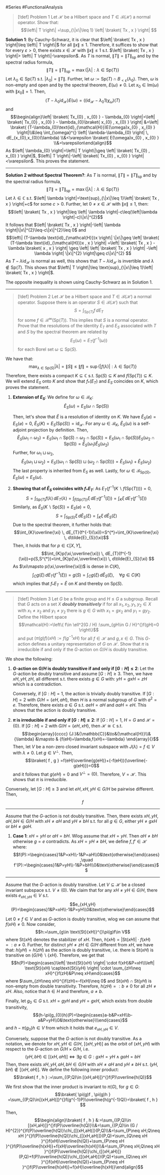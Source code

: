 #Series #FunctionalAnalysis 

> [!def] Problem 1
> Let $\mathcal{H}$ be a Hilbert space and $T\in \mathcal{B}(\mathcal{H})$ a normal operator. Show that: $$\left\| T \right\| =\sup_{\|x\|\leq 1} \left| \braket{ Tx , x }  \right| $$

**Solution 1**:
By Cauchy-Schwarz, it is clear that $\left| \braket{ Tx , x } \right|\leq \left\| T \right\|$ for all $\|x\|\leq 1$. Therefore, it suffices to show that for every $\varepsilon>0$, there exists $x\in \mathcal{H}$ with $\|x\|\leq 1$ s.t. $\left| \braket{ Tx , x } \right|> \left\| T \right\|-\varepsilon$. As $T$ is normal, $\|T\|=\|T\|_{\text{sp}}$ and by the spectral radius formula, $$\left\| T \right\| =\left\| T \right\| _{\text{sp}}=\max\{ \left| \lambda \right| :\lambda\in \text{Sp}(T)\}$$Let $\lambda_{0}\in \text{Sp}(T)$ s.t. $\left| \lambda_{0} \right|=\left\| T \right\|$. Further, let $\omega:=\text{Sp}(T)\cap B_{<\varepsilon}(\lambda_{0})$. Then, $\omega$ is non-empty and open and by the spectral theorem, $E(\omega)\neq 0$. Let $x_{0}\in \text{Im}(\omega)$ with $\|x_{0}\|=1$. Then, $$(T-\lambda_{0}\text{id}_{\mathcal{H}})E(\omega)=((\text{id}_{\mathcal{H}}-\lambda_{0}1)\chi_{\omega})(T)$$and 
$$\begin{align}\left| \braket{ Tx_{0} , x_{0} } - \lambda_{0} \right|=\left| \braket{ Tx_{0} , x_{0} } - \lambda_{0}\braket{ x_{0} , x_{0} } \right| &=\left| \braket{ (T-\lambda_{0}\text{id}_{\mathcal{H}})E(\omega)x_{0} , x_{0} } \right|\\&\leq \int_{\omega}^{} \left| \lambda-\lambda_{0} \right|  \, dE_{x_{0},x_{0}}(\lambda)  \\&<\varepsilon \braket{  E(\omega)x_{0} , x_{0} } \\&=\varepsilon\end{align}$$As $\left| \lambda_{0} \right|=\left\| T \right\|\geq \left| \braket{ Tx_{0} , x_{0} } \right|$, $\left\| T \right\|-\left| \braket{ Tx_{0} , x_{0} } \right|<\varepsilon$. This proves the statement.

---
**Solution 2 without Spectral Theorem?**:
As $T$ is normal, $\|T\|=\|T\|_{\text{sp}}$ and by the spectral radius formula, $$\left\| T \right\| =\left\| T \right\| _{\text{sp}}=\max\{ \left| \lambda \right| :\lambda\in \text{Sp}(T)\}$$Let $\lambda\in \mathbb{C}$ s.t. $\left| \lambda \right|=\text{sup}_{\|x\|\leq 1}\left| \braket{ Tx , x } \right|+c$ for some $c>0$. Further, let $0\neq x\in \mathcal{H}$ with $\|x\|\leq 1$,  then:$$\left| \braket{ Tx , x } \right|\leq \left| \lambda \right|-c\leq(\left|\lambda \right|-c)\|x\|^{2}$$ It follows that $\left| \braket{ Tx , x } \right|-\left| \lambda \right|\|x\|^{2}\leq-c\|x\|^{2}\leq 0$ and  $$\left\| (T-\lambda \text{id}_{\mathcal{H}})x \right\| \|x\|\geq \left| \braket{ (T-\lambda \text{id}_{\mathcal{H}})x , x }  \right| =\left| \braket{ Tx , x } -\lambda \braket{ x , x }  \right| \geq \left| \left| \braket{ Tx , x } \right|  -\left| \lambda \right| \|x\|^{2} \right|\geq c\|x\|^{2} $$As $T-\lambda \text{id}_{\mathcal{H}}$ is normal as well, this shows that $T-\lambda \text{id}_{\mathcal{H}}$ is invertible and $\lambda\notin \text{Sp}(T)$. This shows that $\left\| T \right\|\leq \text{sup}_{\|x\|\leq 1}\left| \braket{ Tx , x } \right|$. 

The opposite inequality is shown using Cauchy-Schwarz as in Solution 1.

---
> [!def] Problem 2
> Let $\mathcal{H}$ be a Hilbert space and $T\in \mathcal{B}(\mathcal{H})$ a normal operator. Suppose there is an operator $S\in \mathcal{B}(\mathcal{H})$ such that $$S=\int_{\text{Sp}(T)}^{} f \, dE_{T}$$ for some $f\in\mathcal{B}^\infty(\text{Sp}(T))$. This implies that $S$ is a normal operator. Prove that the resolutions of the identity $E_{T}$ and $E_{S}$ associated with $T$ and $S$ by the spectral theorem are related by $$E_{S}(\omega)=E_{T}(f^{-1}(\omega))$$ for each Borel set $\omega \subseteq \text{Sp}(S)$.

We have that: $$\max_{\lambda\in \text{Sp}(S)}\left| \lambda \right|=\|S\|\leq\|f\|=\sup\{ \left| f(\lambda) \right|:\lambda\in \text{Sp}(T) \}$$Therefore, there exists a compact $K\subseteq \mathbb{C}$ s.t. $\text{Sp}(S)\subseteq K$ and $f(\text{Sp}(T))\subseteq K$. We will extend $E_{S}$ onto $K$ and show that $f_{*}(E_{T})$ and $E_{S}$ coincides on $K$, which proves the statement.
1. **Extension of $E_{S}$**: We define for $\omega\in \mathcal{B}_{K}$: $$\tilde{E}_{S}(\omega)=E_{S}(\omega \cap \text{Sp}(S))$$

   Then, let's show that $\tilde{E}$ is a resolution of identity on $K$. We have $\tilde{E}_{S}(\varnothing)=E_{S}(\varnothing)=0$, $\tilde{E}_{S}(K)=E_{S}(\text{Sp}(S))=\text{id}_{\mathcal{H}}$. For any $\omega \in \mathcal{B}_{K}$, $\tilde{E}_{S}(\omega)$ is a self-adjoint projection by definition. Then, $$\tilde{E}_{S}(\omega_{1}\cap\omega_{2})=E_{S}(\omega_{1}\cap \text{Sp}(S)\cap\omega_{2}\cap \text{Sp}(S))=E_{S}(\omega_{1}\cap \text{Sp}(S))E_{S}(\omega_{2}\cap \text{Sp}(S))=\tilde{E}_{S}(\omega_{1})\tilde{E}_{S}(\omega_{2})$$Further, for $\omega_{1}\sqcup \omega_{2}$, $$\tilde{E}_{S}(\omega_{1}\sqcup\omega_{2})=E_{S}((\omega_{1}\cap\text{Sp}(S))\sqcup(\omega_{2}\cap\text{Sp}(S))  )=\tilde{E}_{S}(\omega_{1})+\tilde{E}_{S}(\omega_{2})$$The last property is inherited from $E_{S}$ as well. Lastly, for $\omega\in \mathcal{B}_{\text{Sp}(S)}$, $\tilde{E}_{S}(\omega)=E_{S}(\omega)$.
   
1. **Showing that of $\tilde{E}_{S}$ coincides with $f_{*}E_{T}$**: 
   As $E_{T}(f^{-1}(K \backslash f(\text{Sp}(T))))=0$, $$S=\int_{\text{Sp}(T)}f(\lambda)  \, dE_{T}(\lambda)=\int_{f(\text{Sp}(T))}\xi  \, dE_{T}(f^{-1}(\xi))=\int_{K}\xi  \, dE_{T}(f^{-1}(\xi))$$Similarly, as $\tilde{E}_{S}(K \backslash\text{Sp}(S))=E_{S}(\varnothing)=0$,$$S=\int_{\text{Sp}(S)}\xi  \, d\tilde{E}_{S}(\xi)=\int_{K}\xi  \, d\tilde{E}_{S}(\xi) $$Due to the spectral theorem, it further holds that: $$\int_{K}\overline{\xi} \, dE_{T}(f^{-1}(\xi))=S^{*}=\int_{K}\overline{\xi}  \, d\tilde{E}_{S}(\xi)$$
	Then, it holds that for $p\in \mathbb{C}[X,Y]$, $$\int_{K}p(\xi,\overline{\xi}) \, dE_{T}(f^{-1}(\xi))=p(S,S^{*})=\int_{K}p(\xi,\overline{\xi}) \, d\tilde{E}_{S}(\xi)  $$As $\xi\mapsto p(\xi,\overline{\xi})$ is dense in $C(K)$, $$\int_{C}^{} g(\xi) \, dE_{T}(f^{-1}(\xi))=g(S)=\int_{C} g(\xi) \, d\tilde{E}_{S}(\xi), \quad \forall g\in C(K)  $$which implies that $f_{*}E_{T}=\tilde{E}$ on $K$ and thereby on $\text{Sp}(S)$.
---
> [!def] Problem 3
> Let $G$ be a finite group and $H\leq G$ a subgroup. Recall that $G$ acts on a set $X$ ***doubly transitively*** if for all $x_{1},x_{2},y_{1},y_{2}\in X$ with $x_{1}\neq x_{2}$ and $y_{1}\neq y_{2}$ there is $g\in G$ with $x_{1}=gx_{2}$ and $y_{1}=gy_{2}$. Define the Hilbert space $$\mathcal{H}:=\left\{  f\in \ell^2(G / H) :\sum_{gH\in G / H}^{}f(gH)=0 \right\}$$
>and put $(\pi(g)f)(xH):=f(g^{-1}xH)$ for all $f\in \mathcal{H}$ and $g,x\in G$. This $G$-action defines a unitary representation of $G$ on $\mathcal{H}$. Show that $\pi$ is irreducible if and only if the $G$-action on $G / H$ is doubly transitive.

We show the following:
1. **$G$-action on $G / H$ is doubly transitive if and only if $[G:H]\leq 2$**:
   Let the $G$-action be doubly transitive and assume $[G:H]\geq 3$. Then, we have $xH,yH,zH$, all different s.t. there exists $g\in G$ with: $yH=gxH=zH$ which is a contradiction.  
   
   Conversely, if $[G:H]=1$, the action is trivially doubly transitive. If $[G:H]=2$ with $G / H=\{ eH,aH \}$, then $H$ is a normal subgroup of $G$ with $a^{2}=e$. Therefore, there exists $a\in G$ s.t. $aeH=aH$ and $aaH=eH$. This shows that the action is doubly transitive.
2.  **$\pi$ is irreducible if and only if $[G:H]\leq 2$**:
   If $[G:H]=1$, $H=G$ and $\mathcal{H}=\{ 0 \}$. If $[G:H]=2$ with $G / H=\{ eH,xH \}$, then $\mathcal{H}\cong \mathbb{C}$ s.t. $$\begin{array}{cccc} {J:}&{\mathbb{C}}&\to&{\mathcal{H}}\\&{\lambda} &\mapsto & {f(eH)=\lambda,f(xH)=-\lambda} \end{array}{}$$Then, let $V$ be a non-zero closed invariant subspace with $J(\lambda)=f\in V$ with $\lambda\neq 0$. Let $g\in V^{\bot}$. Then, $$\braket{ f , g } =f(eH)\overline{g(eH)}+(-f(eH))(\overline{-g(eH)})=0$$and it follows that $g(eH)=0$ and $V^{\bot}=(0)$. Therefore, $V=\mathcal{H}$. This shows that $\pi$ is irreducible.
   
   Conversely, let $[G:H]\geq 3$ and let $eH,xH,yH\in G / H$ be pairwise different. Then, $$f$$
   
  
---
Assume that the $G$-action is not doubly transitive. Then, there exists $xH,yH,aH,bH\in G / H$ with $xH\neq aH$ and $yH\neq bH$ s.t. for all $g\in G$, either $yH\neq gxH$ or $bH\neq gaH$.
1. **Case 1**: $xH=yH$ or $aH=bH$. 
	Wlog assume that $xH=yH$. Then $aH\neq bH$ otherwise $g=e$ contradicts. As $xH=yH\neq bH$, we define $f,f'\in \mathcal{H}$ where: $$f(P):=\begin{cases}1&P=xH\\-1&P=aH\\0&\text{otherwise}\end{cases},\quad f'(P):=\begin{cases}1&P=yH\\-1&P=bH\\0&\text{otherwise}\end{cases}$$
---
Assume that the $G$-action is doubly transitive. Let $V\subseteq \mathcal{H}$ be a closed invariant subspace s.t. $V\neq(0)$. We claim that for any $xH\neq yH\in G / H$, there exists $e_{xH,yH}\in V$ s.t. $$e_{xH,yH}(P)=\begin{cases}1&P=xH\\-1&P=yH\\0&\text{otherwise}\end{cases}$$

Let $0\neq f\in V$ and as $G$-action is doubly transitive, wlog we can assume that $f(xH)\neq 0$. Now consider, $$h:=\sum_{g\in \text{St}(xH)}^{}\pi(g)f\in V$$where $\text{St}(xH)$ denotes the stabilizer of $xH$. Then, $h(xH)=\left| \text{St}(xH) \right|\cdot f(xH)=:a\neq 0$. Further, for distinct $yH\neq zH\in G / H$ different from $xH$, we have that: $h(yH)=h(zH)$ as the action is doubly transitive, i.e. there is $\text{St}(xH)$ is transitive on $(G / H) \backslash\{ xH \}$. Therefore, we get that $$h(P)=\begin{cases}\left| \text{St}(xH)  \right| \cdot f(xH)&P=xH\\\left| \text{St}(xH) \cap\text{St}(yH) \right| \cdot \sum_{zH\neq xH}^{}f(zH)&P\neq xH\end{cases}$$where $\sum_{zH\neq xH}^{}f(zH)=-f(xH)\neq 0$ and $\text{St}(xH) \cap\text{St}(yH)$ is non-empty from double transitivity. Therefore, $h(zH)=:b\neq 0$ for all $zH\neq xH$. Also, notice that $h\in H$ and therefore, $a\neq b$. 

Finally, let $g_{0}\in G$ s.t. $xH=gyH$ and $yH=gxH$, which exists from double transitivity, $$(h-\pi(g_{0})h)(P)=\begin{cases}a-b&P=xH\\b-a&P=yH\\0&\text{otherwise}\\\end{cases}$$and $h-\pi(g_{0})h\in V$ from which it holds that $e_{xH,yH}\in V$.

Conversely, suppose that the $G$-action is not doubly transitive. As a notation, we denote for $xH,yH\in G / H$, $[(xH,yH)]$ as the orbit of $(xH,yH)$ with respect to the $G$-action on $G / H\times G / H$, i.e. $$(yH,bH)\in [(xH,aH)]\iff \exists g\in G: gxH=yH\land gaH=bH$$ Then, there exists $xH,yH,aH,bH\in G / H$ with $xH\neq aH$ and $yH \neq bH$ s.t. $(yH,bH)\notin[(xH,aH)]$. We define the following inner product: $$\braket{ f , h } :=\sum_{(P,Q)\in [(xH,aH)]}^{}f(P)\overline{h(Q)}$$

We first show that the inner product is invariant to $\pi(G)$, for $g\in G$: $$\braket{ \pi(g)f , \pi(g)h } =\sum_{(P,Q)\in[(xH,aH)]}^{}f(g^{-1}P)\overline{h(g^{-1}Q)}=\braket{ f , h } $$Then, $$\begin{align}\braket{ f , h } &:=\sum_{(P,Q)\in [(xH,aH)]}^{}f(P)\overline{h(Q)}\\&=\sum_{(P,Q)\in (G / H)^{2}}^{}f(P)\overline{h(Q)}\chi_{[(xH,aH)]}(P,Q)\\&=\sum_{P\neq xH,Q\neq xH }^{}f(P)\overline{h(Q)}\chi_{[(xH,aH)]}(P,Q)+\sum_{Q\neq xH }^{}f(xH)\overline{h(Q)}+\sum_{P\neq xH }^{}f(P)\overline{h(xH)}+f(xH)\overline{h(xH)}\\&=\sum_{P\neq xH,Q\neq xH }^{}f(P)\overline{h(Q)}\chi_{[(xH,aH)]}(P,Q)+f(P)\overline{h(Q)}\chi_{[(xH,aH)]}(P,Q)+\sum_{Q\neq xH }^{}f(xH)\overline{h(Q)}+\sum_{P\neq xH }^{}f(P)\overline{h(xH)}+f(xH)\overline{h(xH)}\end{align}$$
